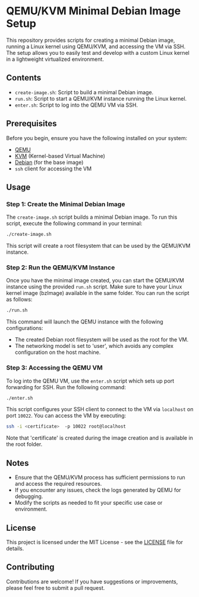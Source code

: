 # QEMU/KVM Minimal Debian Image Setup

This repository provides scripts for creating a minimal Debian image, running a Linux kernel using QEMU/KVM, and accessing the VM via SSH. The setup allows you to easily test and develop with a custom Linux kernel in a lightweight virtualized environment.

## Contents

- `create-image.sh`: Script to build a minimal Debian image.
- `run.sh`: Script to start a QEMU/KVM instance running the Linux kernel.
- `enter.sh`: Script to log into the QEMU VM via SSH.

## Prerequisites

Before you begin, ensure you have the following installed on your system:

- [QEMU](https://www.qemu.org/download/)
- [KVM](https://www.linux-kvm.org/page/Main_Page) (Kernel-based Virtual Machine)
- [Debian](https://www.debian.org/) (for the base image)
- `ssh` client for accessing the VM

## Usage

### Step 1: Create the Minimal Debian Image

The `create-image.sh` script builds a minimal Debian image. To run this script, execute the following command in your terminal:

```bash
./create-image.sh
```

This script will create a root filesystem that can be used by the QEMU/KVM instance.

### Step 2: Run the QEMU/KVM Instance

Once you have the minimal image created, you can start the QEMU/KVM instance using the provided `run.sh` script. Make sure to have your Linux kernel image (bzImage) available in the same folder. You can run the script as follows:

```bash
./run.sh
```

This command will launch the QEMU instance with the following configurations:
- The created Debian root filesystem will be used as the root for the VM.
- The networking model is set to 'user', which avoids any complex configuration on the host machine.

### Step 3: Accessing the QEMU VM

To log into the QEMU VM, use the `enter.sh` script which sets up port forwarding for SSH. Run the following command:

```bash
./enter.sh
```

This script configures your SSH client to connect to the VM via `localhost` on port `10022`. You can access the VM by executing:

```bash
ssh -i <certificate>  -p 10022 root@localhost
```

Note that 'certificate' is created during the image creation and is available in the root folder.


## Notes

- Ensure that the QEMU/KVM process has sufficient permissions to run and access the required resources.
- If you encounter any issues, check the logs generated by QEMU for debugging.
- Modify the scripts as needed to fit your specific use case or environment.

## License

This project is licensed under the MIT License - see the [LICENSE](LICENSE) file for details.

## Contributing

Contributions are welcome! If you have suggestions or improvements, please feel free to submit a pull request.
